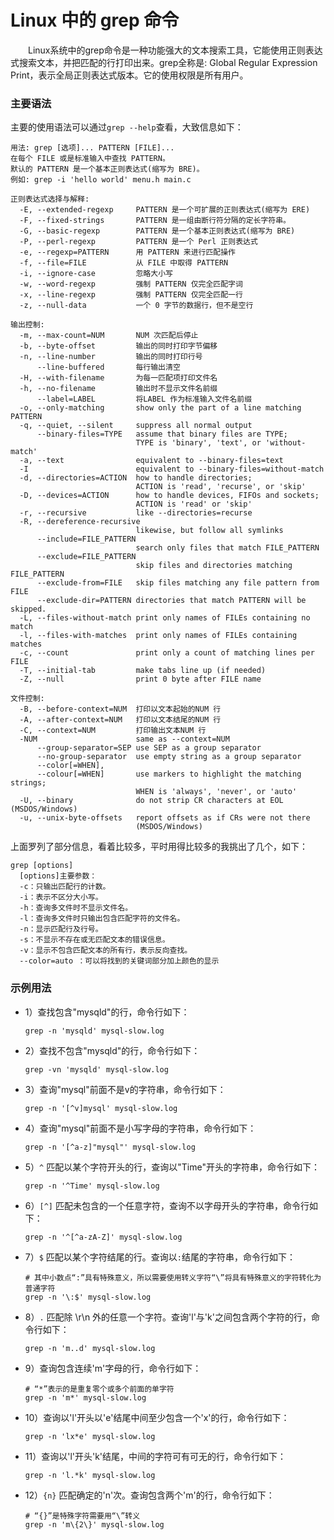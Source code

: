 # Linux 中的 grep 命令



&emsp;&emsp;Linux系统中的grep命令是一种功能强大的文本搜索工具，它能使用正则表达式搜索文本，并把匹配的行打印出来。grep全称是: Global Regular Expression Print，表示全局正则表达式版本。它的使用权限是所有用户。

### 主要语法

主要的使用语法可以通过`grep --help`查看，大致信息如下：

```shell
用法: grep [选项]... PATTERN [FILE]...
在每个 FILE 或是标准输入中查找 PATTERN。
默认的 PATTERN 是一个基本正则表达式(缩写为 BRE)。
例如: grep -i 'hello world' menu.h main.c

正则表达式选择与解释:
  -E, --extended-regexp     PATTERN 是一个可扩展的正则表达式(缩写为 ERE)
  -F, --fixed-strings       PATTERN 是一组由断行符分隔的定长字符串。
  -G, --basic-regexp        PATTERN 是一个基本正则表达式(缩写为 BRE)
  -P, --perl-regexp         PATTERN 是一个 Perl 正则表达式
  -e, --regexp=PATTERN      用 PATTERN 来进行匹配操作
  -f, --file=FILE           从 FILE 中取得 PATTERN
  -i, --ignore-case         忽略大小写
  -w, --word-regexp         强制 PATTERN 仅完全匹配字词
  -x, --line-regexp         强制 PATTERN 仅完全匹配一行
  -z, --null-data           一个 0 字节的数据行，但不是空行

输出控制:
  -m, --max-count=NUM       NUM 次匹配后停止
  -b, --byte-offset         输出的同时打印字节偏移
  -n, --line-number         输出的同时打印行号
      --line-buffered       每行输出清空
  -H, --with-filename       为每一匹配项打印文件名
  -h, --no-filename         输出时不显示文件名前缀
      --label=LABEL         将LABEL 作为标准输入文件名前缀
  -o, --only-matching       show only the part of a line matching PATTERN
  -q, --quiet, --silent     suppress all normal output
      --binary-files=TYPE   assume that binary files are TYPE;
                            TYPE is 'binary', 'text', or 'without-match'
  -a, --text                equivalent to --binary-files=text
  -I                        equivalent to --binary-files=without-match
  -d, --directories=ACTION  how to handle directories;
                            ACTION is 'read', 'recurse', or 'skip'
  -D, --devices=ACTION      how to handle devices, FIFOs and sockets;
                            ACTION is 'read' or 'skip'
  -r, --recursive           like --directories=recurse
  -R, --dereference-recursive
                            likewise, but follow all symlinks
      --include=FILE_PATTERN
                            search only files that match FILE_PATTERN
      --exclude=FILE_PATTERN
                            skip files and directories matching FILE_PATTERN
      --exclude-from=FILE   skip files matching any file pattern from FILE
      --exclude-dir=PATTERN directories that match PATTERN will be skipped.
  -L, --files-without-match print only names of FILEs containing no match
  -l, --files-with-matches  print only names of FILEs containing matches
  -c, --count               print only a count of matching lines per FILE
  -T, --initial-tab         make tabs line up (if needed)
  -Z, --null                print 0 byte after FILE name

文件控制:
  -B, --before-context=NUM  打印以文本起始的NUM 行
  -A, --after-context=NUM   打印以文本结尾的NUM 行
  -C, --context=NUM         打印输出文本NUM 行
  -NUM                      same as --context=NUM
      --group-separator=SEP use SEP as a group separator
      --no-group-separator  use empty string as a group separator
      --color[=WHEN],
      --colour[=WHEN]       use markers to highlight the matching strings;
                            WHEN is 'always', 'never', or 'auto'
  -U, --binary              do not strip CR characters at EOL (MSDOS/Windows)
  -u, --unix-byte-offsets   report offsets as if CRs were not there
                            (MSDOS/Windows)
```

上面罗列了部分信息，看着比较多，平时用得比较多的我挑出了几个，如下：

```shell
grep [options]
  [options]主要参数：
  -c：只输出匹配行的计数。
  -i：表示不区分大小写。
  -h：查询多文件时不显示文件名。
  -l：查询多文件时只输出包含匹配字符的文件名。
  -n：显示匹配行及行号。
  -s：不显示不存在或无匹配文本的错误信息。
  -v：显示不包含匹配文本的所有行，表示反向查找。
  --color=auto ：可以将找到的关键词部分加上颜色的显示
```

### 示例用法

- 1）查找包含"mysqld"的行，命令行如下：
  
  ```shell
  grep -n 'mysqld' mysql-slow.log
  ```
- 2）查找不包含"mysqld"的行，命令行如下：
  
  ```shell
  grep -vn 'mysqld' mysql-slow.log
  ```
- 3）查询"mysql"前面不是v的字符串，命令行如下：
  
  ```shell
  grep -n '[^v]mysql' mysql-slow.log
  ```
- 4）查询"mysql"前面不是小写字母的字符串，命令行如下：
  
  ```shell
  grep -n '[^a-z]"mysql"' mysql-slow.log
  ```
- 5）`^` 匹配以某个字符开头的行，查询以"Time"开头的字符串，命令行如下：
  
  ```shell
  grep -n '^Time' mysql-slow.log
  ```
- 6）`[^]` 匹配未包含的一个任意字符，查询不以字母开头的字符串，命令行如下：
  
  ```shell
  grep -n '^[^a-zA-Z]' mysql-slow.log
  ```
- 7）`$` 匹配以某个字符结尾的行。查询以`:`结尾的字符串，命令行如下：
  
  ```shell
  # 其中小数点“:”具有特殊意义，所以需要使用转义字符“\”将具有特殊意义的字符转化为普通字符
  grep -n '\:$' mysql-slow.log
  ```
- 8）`.` 匹配除 \r\n 外的任意一个字符。查询'l'与'k'之间包含两个字符的行，命令行如下：
  
  ```shell
  grep -n 'm..d' mysql-slow.log
  ```
- 9）查询包含连续'm'字母的行，命令行如下：
  
  ```shell
  # “*”表示的是重复零个或多个前面的单字符
  grep -n 'm*' mysql-slow.log
  ```
- 10）查询以'l'开头以'e'结尾中间至少包含一个'x'的行，命令行如下：
  
  ```shell
  grep -n 'lx*e' mysql-slow.log
  ```
- 11）查询以'l'开头'k'结尾，中间的字符可有可无的行，命令行如下：
  
  ```shell
  grep -n 'l.*k' mysql-slow.log
  ```
- 12）`{n}` 匹配确定的'n'次。查询包含两个'm'的行，命令行如下：
  
  ```shell
  # “{}”是特殊字符需要用“\”转义
  grep -n 'm\{2\}' mysql-slow.log 
  ```
